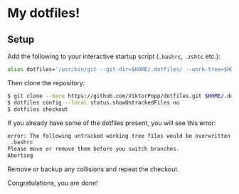# My dotfiles!

## Setup

Add the following to your interactive startup script (`.bashrc`, `.zshtc` etc.):

```sh 
alias dotfiles='/usr/bin/git --git-dir=$HOME/.dotfiles/ --work-tree=$HOME'
```

Then clone the repository:

```sh
$ git clone --bare https://github.com/ViktorPopp/dotfiles.git $HOME/.dotfiles
$ dotfiles config --local status.showUntrackedFiles no
$ dotfiles checkout
```

If you already have some of the dotfiles present, you will see this error:

```sh
error: The following untracked working tree files would be overwritten by checkout:
 .bashrc
Please move or remove them before you switch branches.
Aborting
```

Remove or backup any collisions and repeat the checkout.

Congratulations, you are done!

